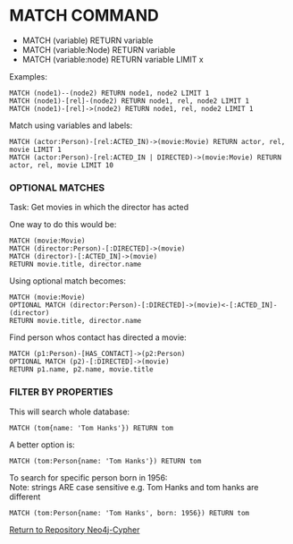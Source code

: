 # MATCH COMMAND

* MATCH (variable) RETURN variable
* MATCH (variable:Node) RETURN variable
* MATCH (variable:node) RETURN variable LIMIT x

Examples:
```
MATCH (node1)--(node2) RETURN node1, node2 LIMIT 1
MATCH (node1)-[rel]-(node2) RETURN node1, rel, node2 LIMIT 1
MATCH (node1)-[rel]->(node2) RETURN node1, rel, node2 LIMIT 1
```

Match using variables and labels:
```
MATCH (actor:Person)-[rel:ACTED_IN)->(movie:Movie) RETURN actor, rel, movie LIMIT 1
MATCH (actor:Person)-[rel:ACTED_IN | DIRECTED)->(movie:Movie) RETURN actor, rel, movie LIMIT 10
```

### OPTIONAL MATCHES

Task: Get movies in which the director has acted

One way to do this would be:
```
MATCH (movie:Movie)
MATCH (director:Person)-[:DIRECTED]->(movie)
MATCH (director)-[:ACTED_IN]->(movie)
RETURN movie.title, director.name
```

Using optional match becomes:
```
MATCH (movie:Movie)
OPTIONAL MATCH (director:Person)-[:DIRECTED]->(movie)<-[:ACTED_IN]-(director)
RETURN movie.title, director.name
```

Find person whos contact has directed a movie:
```
MATCH (p1:Person)-[HAS_CONTACT]->(p2:Person)
OPTIONAL MATCH (p2)-[:DIRECTED]->(movie)
RETURN p1.name, p2.name, movie.title
```

### FILTER BY PROPERTIES

This will search whole database:
```
MATCH (tom{name: 'Tom Hanks'}) RETURN tom
```
A better option is:
```
MATCH (tom:Person{name: 'Tom Hanks'}) RETURN tom
```
To search for specific person born in 1956:  
Note: strings ARE case sensitive e.g. Tom Hanks and tom hanks are different
```
MATCH (tom:Person{name: 'Tom Hanks', born: 1956}) RETURN tom
```


[Return to Repository Neo4j-Cypher](../README.md)